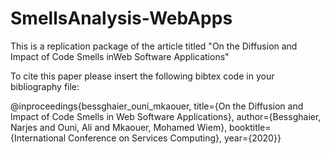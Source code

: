 # SmellsAnalysis-WebApps

This is a replication package of the article titled "On the Diffusion and Impact of Code Smells inWeb Software Applications"

To cite this paper please insert the following bibtex code in your bibliography file:

@inproceedings{bessghaier_ouni_mkaouer, 
title={On the Diffusion and Impact of Code Smells in Web Software Applications}, 
author={Bessghaier, Narjes and Ouni, Ali and Mkaouer, Mohamed Wiem},
booktitle={International Conference on Services Computing}, 
year={2020}}
